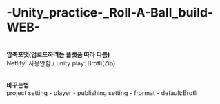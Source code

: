 # -Unity_practice-\_Roll-A-Ball_build-WEB-

<br>
<b>압축포맷(업로드하려는 플랫폼 따라 다름)</b>
<br>
Netlify: 사용안함 / unity play: Brotli(Zip)
<br><br>

<b>바꾸는법</b>
<br>
project setting - player - publishing setting - frormat - default:Brotli
